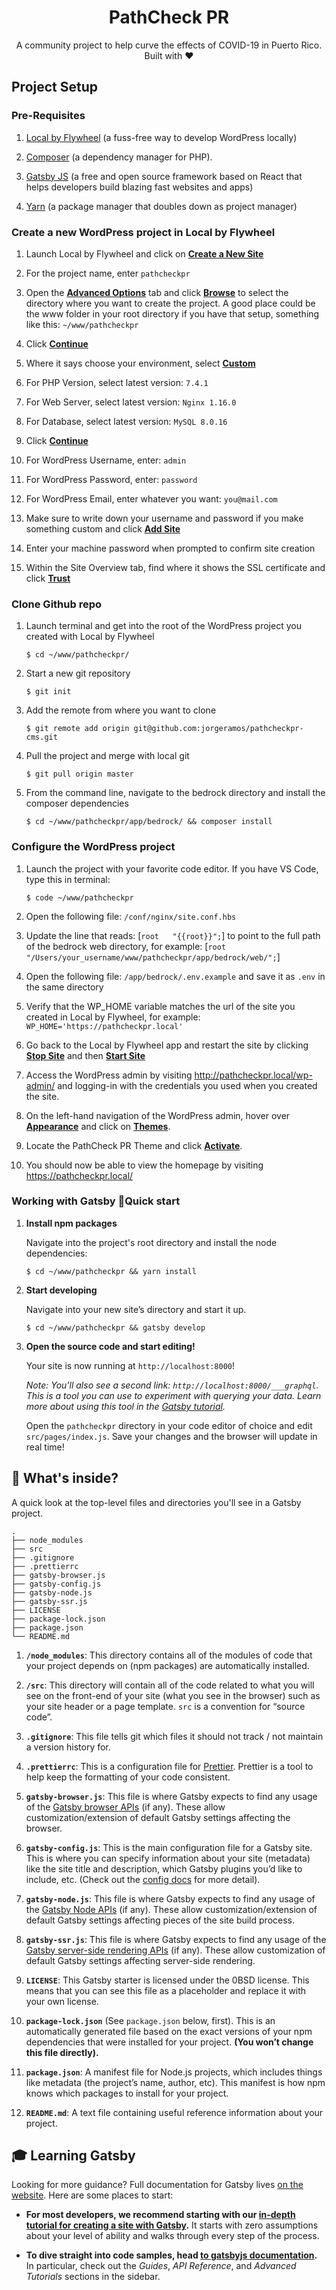 <h1 align="center">
PathCheck PR
</h1>

<p align="center">
  A community project to help curve the effects of COVID-19 in Puerto Rico. Built with ❤️
</p>

## Project Setup

### Pre-Requisites

1. <a href="https://localwp.com/">Local by Flywheel</a> (a fuss-free way to develop WordPress locally)

2. <a href="https://getcomposer.org/">Composer</a> (a dependency manager for PHP).

3. <a href="https://www.gatsbyjs.org/">Gatsby JS</a> (a free and open source framework based on React that helps developers build blazing fast websites and apps)

4. <a href="https://yarnpkg.com/">Yarn</a> (a package manager that doubles down as project manager)

### Create a new WordPress project in Local by Flywheel

1. Launch Local by Flywheel and click on <u><strong>Create a New Site</strong></u>

2. For the project name, enter ```pathcheckpr```

3. Open the <u><strong>Advanced Options</strong></u> tab and click <u><strong>Browse</strong></u> to select the directory where you want to create the project. A good place could be the www folder in your root directory if you have that setup, something like this: ```~/www/pathcheckpr```

4. Click <u><strong>Continue</strong></u>

5. Where it says choose your environment, select <u><strong>Custom</strong></u>

6. For PHP Version, select latest version: ```7.4.1```

7. For Web Server, select latest version: ```Nginx 1.16.0```

8. For Database, select latest version: ```MySQL 8.0.16```

9. Click <u><strong>Continue</strong></u>

10. For WordPress Username, enter: ```admin```

11. For WordPress Password, enter: ```password```

12. For WordPress Email, enter whatever you want: ```you@mail.com```

13. Make sure to write down your username and password if you make something custom and click <u><strong>Add Site</strong></u>

14. Enter your machine password when prompted to confirm site creation

15. Within the Site Overview tab, find where it shows the SSL certificate and click <u><strong>Trust</strong></u>

### Clone Github repo

1. Launch terminal and get into the root of the WordPress project you created with Local by Flywheel

    ```shell
    $ cd ~/www/pathcheckpr/
    ```
2. Start a new git repository

    ```shell
    $ git init
    ```
3. Add the remote from where you want to clone

    ```shell
    $ git remote add origin git@github.com:jorgeramos/pathcheckpr-cms.git
    ```
4. Pull the project and merge with local git

    ```shell
    $ git pull origin master
    ```

5. From the command line, navigate to the bedrock directory and install the composer dependencies

    ```shell
    $ cd ~/www/pathcheckpr/app/bedrock/ && composer install
    ```

### Configure the WordPress project

1. Launch the project with your favorite code editor. If you have VS Code, type this in terminal: 

    ```shell
    $ code ~/www/pathcheckpr
    ```

2. Open the following file: ```/conf/nginx/site.conf.hbs```

3. Update the line that reads: [```root   "{{root}}";```] to point to the full path of the bedrock web directory, for example: [```root   "/Users/your_username/www/pathcheckpr/app/bedrock/web/";```]

4. Open the following file: ```/app/bedrock/.env.example``` and save it as ```.env``` in the same directory

5. Verify that the WP_HOME variable matches the url of the site you created in Local by Flywheel, for example: ```WP_HOME='https://pathcheckpr.local'```

6. Go back to the Local by Flywheel app and restart the site by clicking <u><strong>Stop Site</strong></u> and then <u><strong>Start Site</strong></u>

7. Access the WordPress admin by visiting <a href="http://pathcheckpr.local/wp-admin/">http://pathcheckpr.local/wp-admin/</a> and logging-in with the credentials you used when you created the site.

8. On the left-hand navigation of the WordPress admin, hover over <u><strong>Appearance</strong></u> and click on <u><strong>Themes</strong></u>.

9. Locate the PathCheck PR Theme and click <u><strong>Activate</strong></u>.

10. You should now be able to view the homepage by visiting <a href="https://pathcheckpr.local/">https://pathcheckpr.local/</a>

### Working with Gatsby 🚀Quick start

1.  **Install npm packages**

    Navigate into the project's root directory and install the node dependencies:

    ```shell
    $ cd ~/www/pathcheckpr && yarn install
    ```

2.  **Start developing**

    Navigate into your new site’s directory and start it up.

    ```shell
    $ cd ~/www/pathcheckpr && gatsby develop
    ```

1.  **Open the source code and start editing!**

    Your site is now running at `http://localhost:8000`!

    _Note: You'll also see a second link: _`http://localhost:8000/___graphql`_. This is a tool you can use to experiment with querying your data. Learn more about using this tool in the [Gatsby tutorial](https://www.gatsbyjs.org/tutorial/part-five/#introducing-graphiql)._

    Open the `pathcheckpr` directory in your code editor of choice and edit `src/pages/index.js`. Save your changes and the browser will update in real time!

## 🧐 What's inside?

A quick look at the top-level files and directories you'll see in a Gatsby project.

    .
    ├── node_modules
    ├── src
    ├── .gitignore
    ├── .prettierrc
    ├── gatsby-browser.js
    ├── gatsby-config.js
    ├── gatsby-node.js
    ├── gatsby-ssr.js
    ├── LICENSE
    ├── package-lock.json
    ├── package.json
    └── README.md

1.  **`/node_modules`**: This directory contains all of the modules of code that your project depends on (npm packages) are automatically installed.

2.  **`/src`**: This directory will contain all of the code related to what you will see on the front-end of your site (what you see in the browser) such as your site header or a page template. `src` is a convention for “source code”.

3.  **`.gitignore`**: This file tells git which files it should not track / not maintain a version history for.

4.  **`.prettierrc`**: This is a configuration file for [Prettier](https://prettier.io/). Prettier is a tool to help keep the formatting of your code consistent.

5.  **`gatsby-browser.js`**: This file is where Gatsby expects to find any usage of the [Gatsby browser APIs](https://www.gatsbyjs.org/docs/browser-apis/) (if any). These allow customization/extension of default Gatsby settings affecting the browser.

6.  **`gatsby-config.js`**: This is the main configuration file for a Gatsby site. This is where you can specify information about your site (metadata) like the site title and description, which Gatsby plugins you’d like to include, etc. (Check out the [config docs](https://www.gatsbyjs.org/docs/gatsby-config/) for more detail).

7.  **`gatsby-node.js`**: This file is where Gatsby expects to find any usage of the [Gatsby Node APIs](https://www.gatsbyjs.org/docs/node-apis/) (if any). These allow customization/extension of default Gatsby settings affecting pieces of the site build process.

8.  **`gatsby-ssr.js`**: This file is where Gatsby expects to find any usage of the [Gatsby server-side rendering APIs](https://www.gatsbyjs.org/docs/ssr-apis/) (if any). These allow customization of default Gatsby settings affecting server-side rendering.

9.  **`LICENSE`**: This Gatsby starter is licensed under the 0BSD license. This means that you can see this file as a placeholder and replace it with your own license.

10. **`package-lock.json`** (See `package.json` below, first). This is an automatically generated file based on the exact versions of your npm dependencies that were installed for your project. **(You won’t change this file directly).**

11. **`package.json`**: A manifest file for Node.js projects, which includes things like metadata (the project’s name, author, etc). This manifest is how npm knows which packages to install for your project.

12. **`README.md`**: A text file containing useful reference information about your project.

## 🎓 Learning Gatsby

Looking for more guidance? Full documentation for Gatsby lives [on the website](https://www.gatsbyjs.org/). Here are some places to start:

- **For most developers, we recommend starting with our [in-depth tutorial for creating a site with Gatsby](https://www.gatsbyjs.org/tutorial/).** It starts with zero assumptions about your level of ability and walks through every step of the process.

- **To dive straight into code samples, head [to gatsbyjs documentation](https://www.gatsbyjs.org/docs/).** In particular, check out the _Guides_, _API Reference_, and _Advanced Tutorials_ sections in the sidebar.

